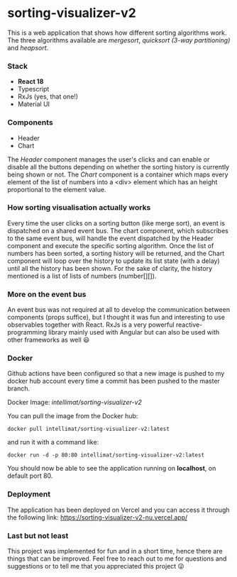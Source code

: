 # sorting-visualizer-v2

This is a web application that shows how different sorting algorithms work. The three algorithms available are _mergesort_, _quicksort (3-way partitioning)_ and  _heapsort_.

### Stack

- **React 18**
- Typescript
- RxJs (yes, that one!)
- Material UI

### Components

- Header
- Chart

The _Header_ component manages the user's clicks and can enable or disable all the buttons depending on whether the sorting history is currently being shown or not.
The _Chart_ component is a container which maps every element of the list of numbers into a \<div> element which has an height proportional to the element value.

### How sorting visualisation actually works

Every time the user clicks on a sorting button (like merge sort), an event is dispatched on a shared event bus. The chart component, which subscribes to the same event bus, will handle the event dispatched by the Header component and execute the specific sorting algorithm. Once the list of numbers has been sorted, a sorting history will be returned, and the Chart component will loop over the history to update its list state (with a delay) until all the history has been shown.  For the sake of clarity, the history mentioned is a list of lists of numbers (number[][]).

### More on the event bus

An event bus was not required at all to develop the communication between components (props suffice), but I thought it was fun and interesting to use observables together with React. RxJs is a very powerful reactive-programming library mainly used with Angular but can also be used with other frameworks as well :smiley:

### Docker

Github actions have been configured so that a new image is pushed to my docker hub account every time a commit has been pushed to the master branch. <br>

Docker Image: _intellimat/sorting-visualizer-v2_

You can pull the image from the Docker hub:
```
docker pull intellimat/sorting-visualizer-v2:latest
```
and run it with a command like: 
```
docker run -d -p 80:80 intellimat/sorting-visualizer-v2:latest
```

You should now be able to see the application running on **localhost**, on default port 80.

### Deployment

The application has been deployed on Vercel and you can access it through the following link: https://sorting-visualizer-v2-nu.vercel.app/

### Last but not least

This project was implemented for fun and in a short time, hence there are things that can be improved.
Feel free to reach out to me for questions and suggestions or to tell me that you appreciated this project :stuck_out_tongue_winking_eye:
